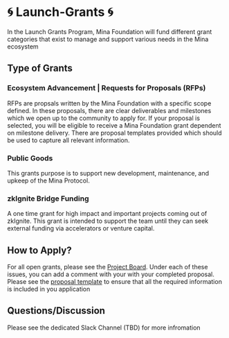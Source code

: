 # :cyclone: Launch-Grants :cyclone:
In the Launch Grants Program, Mina Foundation will fund different grant categories that exist to manage and support various needs in the Mina ecosystem

## Type of Grants
### Ecosystem Advancement | Requests for Proposals (RFPs)
RFPs are propsals written by the Mina Foundation with a specific scope defined. In these proposals, there are clear deliverables and milestones which we open up to the community to apply for. If your proposal is selected, you will be eligible to receive a Mina Foundation grant dependent on milestone delivery. There are proposal templates provided which should be used to capture all relevant information.

### Public Goods 
This grants purpose is to support new development, maintenance, and upkeep of the Mina Protocol.

### zkIgnite Bridge Funding
A one time grant for high impact and important projects coming out of zkIgnite. This grant is intended to support the team until they can seek external funding via accelerators or venture capital.

## How to Apply?
For all open grants, please see the [Project Board](https://github.com/orgs/MinaFoundation/projects/7). Under each of these issues, you can add a comment with your with your completed proposal. Please see the [proposal template](https://github.com/MinaFoundation/Launch-Grants/blob/main/Templates.md)  to ensure that all the required information is included in you application

## Questions/Discussion
Please see the dedicated Slack Channel (TBD) for more infromation
